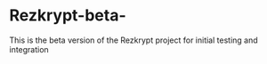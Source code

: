 # Rezkrypt-beta-
This is the beta version of the Rezkrypt project for initial testing and integration
